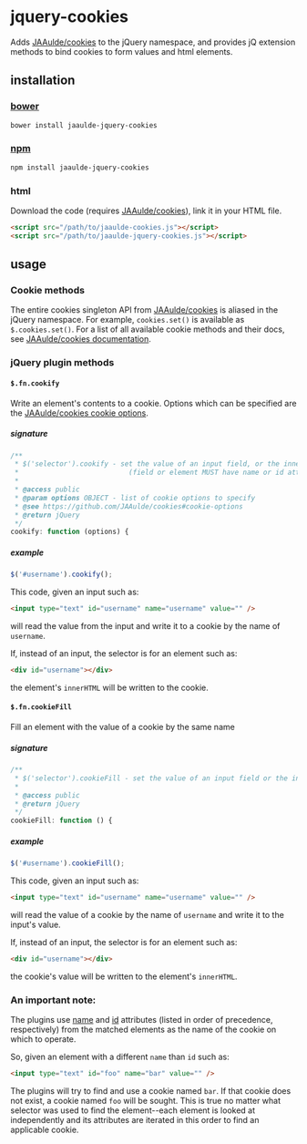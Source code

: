 # jquery-cookies
Adds [JAAulde/cookies](https://github.com/JAAulde/cookies/) to the jQuery namespace, and provides jQ extension methods to bind cookies to form values and html elements.

## installation

### [bower](http://bower.io)
```bash
bower install jaaulde-jquery-cookies
```

### [npm](https://www.npmjs.com)
```bash
npm install jaaulde-jquery-cookies
```

### html
Download the code (requires [JAAulde/cookies](https://github.com/JAAulde/cookies/)), link it in your HTML file.
```html
<script src="/path/to/jaaulde-cookies.js"></script>
<script src="/path/to/jaaulde-jquery-cookies.js"></script>
```
## usage

### Cookie methods

The entire cookies singleton API from [JAAulde/cookies](https://github.com/JAAulde/cookies/) is aliased in the jQuery namespace. For example, `cookies.set()` is available as `$.cookies.set()`. For a list of all available cookie methods and their docs, see [JAAulde/cookies documentation](https://github.com/JAAulde/cookies#readme).

### jQuery plugin methods

#### `$.fn.cookify`
Write an element's contents to a cookie. Options which can be specified are the [JAAulde/cookies cookie options](https://github.com/JAAulde/cookies#cookie-options).
##### signature
```javascript
/**
 * $('selector').cookify - set the value of an input field, or the innerHTML of an element, to a cookie by the name or id of the field or element
 *                           (field or element MUST have name or id attribute)
 *
 * @access public
 * @param options OBJECT - list of cookie options to specify
 * @see https://github.com/JAAulde/cookies#cookie-options
 * @return jQuery
 */
cookify: function (options) {
```
##### example
```javascript
$('#username').cookify();
```
This code, given an input such as:
```html
<input type="text" id="username" name="username" value="" />
```
will read the value from the input and write it to a cookie by the name of `username`.

If, instead of an input, the selector is for an element such as:
```html
<div id="username"></div>
```
the element's `innerHTML` will be written to the cookie.

#### `$.fn.cookieFill`
Fill an element with the value of a cookie by the same name
##### signature
```javascript
/**
 * $('selector').cookieFill - set the value of an input field or the innerHTML of an element from a cookie by the name or id of the field or element
 *
 * @access public
 * @return jQuery
 */
cookieFill: function () {
```
##### example
```javascript
$('#username').cookieFill();
```
This code, given an input such as:
```html
<input type="text" id="username" name="username" value="" />
```
will read the value of a cookie by the name of `username` and write it to the input's value.

If, instead of an input, the selector is for an element such as:
```html
<div id="username"></div>
```
the cookie's value will be written to the element's `innerHTML`.

### An important note:
The plugins use [name](http://www.w3.org/TR/html4/types.html#type-name) and [id](http://www.w3.org/TR/html4/types.html#type-id) attributes (listed in order of precedence, respectively) from the matched elements as the name of the cookie on which to operate.

So, given an element with a different `name` than `id` such as:
```html
<input type="text" id="foo" name="bar" value="" />
```
The plugins will try to find and use a cookie named `bar`. If that cookie does not exist, a cookie named `foo` will  be sought. This is true no matter what selector was used to find the element--each element is looked at independently and its attributes are iterated in this order to find an applicable cookie.
